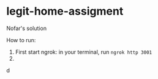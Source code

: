# legit-home-assigment

Nofar's solution

How to run:

1. First start ngrok: in your terminal, run `ngrok http 3001`
2. 
d
